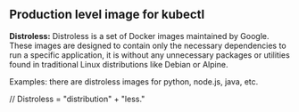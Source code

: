 ## Production level image for kubectl

**Distroless:**
Distroless is a set of Docker images maintained by Google. These images are designed to contain only the necessary dependencies to run a specific application,
it is without any unnecessary packages or utilities found in traditional Linux distributions like Debian or Alpine.

Examples: there are distroless images for python, node.js, java, etc.

// Distroless = "distribution" + "less."
